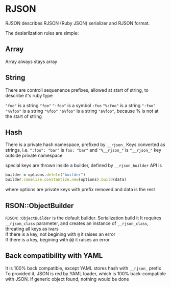 # RJSON

RJSON describes RJSON (Ruby JSON) serializer and RJSON format.

The desiarilzation rules are simple:

## Array
Array always stays array

## String

There are controll sequenence prefixes, allowed at start of string,
to describe it's ruby type

`"foo"` is a string `"foo"`
`":foo"` is a symbol `:foo`
`"%:foo"` is a string `":foo"`
`"%%foo"` is a string `"%foo"`
`"a%foo"` is a string `"a%foo"`, because % is not at the start of string

## Hash

There is a private hash namespace, prefixed by `__rjson_`
Keys converted as strings, i.e. `":foo": "bar"` is `foo: "bar"`
and `"%__rjson_"` is `"__rjson_"` key outside private namespace

special keys are thrown inside a builder, defined by `__rjson_builder`
API is
```ruby
builder = options.delete("builder")
builder.camelize.constantize.new(options).build(data)
```

where options are private keys with prefix removed and data is the rest

## RSON::ObjectBuilder

`RJSON::ObjectBuilder` is the default builder. Serialization build it
It requires `__rjson_class` parameter, and creates an instance of
`__rjson_class`, threating all keys as ivars  
If there is a key, not begining with `@` it raises an error  
If there is a key, begining with `@@` it raises an error  


## Back compatibility with YAML

It is 100% back compatible, except YAML stores hash with `__rjson_` prefix
To provided it, JSON is red by YAML loader, which is 100%
back-compatible with JSON. If generic object found, nothing would be done
